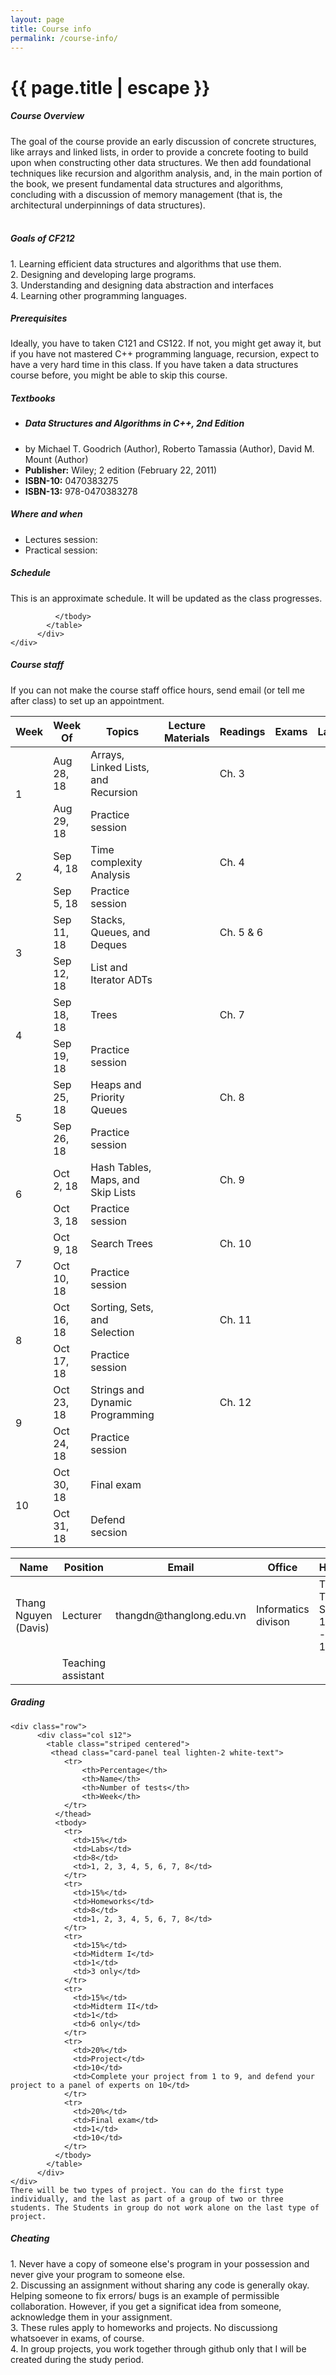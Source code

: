 ```yaml
---
layout: page
title: Course info
permalink: /course-info/
---
```


<h1 class="page-title red-text text-darken-3">{{ page.title | escape }}</h1>

<div class="section">
    <h5>Course Overview</h5> 
The goal of the course provide an early discussion of concrete structures, like arrays and linked lists, in order to provide a concrete footing to build upon when constructing other data structures. We then add foundational techniques like recursion and algorithm analysis, and, in the main portion of the book, we present fundamental data structures and algorithms, concluding with a discussion of memory management (that is, the architectural underpinnings of data structures).
<br>
<br>

</div>

<div class="divider"></div>
<div class="section">
    <h5>Goals of CF212</h5> 
1. Learning efficient data structures and algorithms that use them.
<br>
2. Designing and developing large programs.
<br>
3. Understanding and designing data abstraction and interfaces
<br>
4. Learning other programming languages.
</div>
<div class="divider"></div>
<div class="section">
    <h5>Prerequisites</h5> 
Ideally, you have to taken C121 and CS122. If not, you might get away it, but if you have not mastered C++ programming language, recursion, expect to have a very hard time in this class. If you have taken a data structures course before, you might be able to skip this course.
    
</div>

<div class="divider"></div>
<div class="section">
    <h5>Textbooks</h5> 
    <ul>
        <li><h5>Data Structures and Algorithms in C++, 2nd Edition</h5> </li>
        <li>by Michael T. Goodrich (Author), Roberto Tamassia (Author), David M. Mount (Author)</li>
        <li><b>Publisher:</b> Wiley; 2 edition (February 22, 2011)</li>
        <li><b>ISBN-10:</b> 0470383275 </li>
        <li><b>ISBN-13:</b> 978-0470383278 </li>
    </ul>
    
</div>

<div class="divider"></div>
<div class="section">
    <h5>Where and when</h5> 
    <ul>
        <li>Lectures session: </li>
        <li>Practical session: </li>
    </ul>
</div>
<div class="divider"></div>
<div class="section">
    <h5>Schedule</h5> 
    This is an approximate schedule. It will be updated as the class progresses.

<div class="row">
          <div class="col s12">
            <table class="striped centered">
             <thead class="card-panel  light-blue darken-4 white-text">
                <tr>
                    <th>Week</th>
                    <th>Week Of</th>
                    <th>Topics</th>
                    <th>Lecture Materials </th>
                    <th>Readings </th>
                    <th>Exams </th>
                    <th>Lab </th>
                    <th>Due </th>
                </tr>
              </thead>
              <tbody>
                <tr>
                  <td rowspan="2" >1</td>
                  <td>Aug 28, 18</td>
                  <td>Arrays, Linked Lists, and Recursion</td>
                  <td></td>
                  <td>Ch. 3 </td>
                  <td> </td>
                  <td> </td>
                  <td> </td>
                </tr>
                <tr>
                  <td>Aug 29, 18</td>
                  <td>Practice session</td>
                  <td> </td>
                  <td> </td>
                  <td> </td>
                  <td> </td>
                  <td> </td>
                </tr>
                <tr>
                  <td rowspan="2" >2</td>
                  <td>Sep 4, 18</td>
                  <td>Time complexity Analysis</td>
                  <td></td>
                  <td>Ch. 4 </td>
                  <td> </td>
                  <td> </td>
                  <td> </td>
                </tr>
                <tr>
                  <td>Sep 5, 18</td>
                  <td>Practice session</td>
                  <td> </td>
                  <td> </td>
                  <td> </td>
                  <td> </td>
                  <td> </td>
                </tr>
                <tr>
                  <td rowspan="2" >3</td>
                  <td>Sep 11, 18</td>
                  <td>Stacks, Queues, and Deques</td>
                  <td></td>
                  <td>Ch. 5 & 6 </td>
                  <td> </td>
                  <td> </td>
                  <td> </td>
                </tr>
               <tr>
                  <td>Sep 12, 18</td>
                  <td>List and Iterator ADTs</td>
                  <td> </td>
                  <td> </td>
                  <td> </td>
                  <td> </td>
                  <td> </td>
                </tr>
                <tr>
                  <td rowspan="2" >4</td>
                  <td>Sep 18, 18</td>
                  <td>Trees</td>
                  <td></td>
                  <td>Ch. 7 </td>
                  <td> </td>
                  <td> </td>
                  <td> </td>
                </tr>
                <tr>
                  <td>Sep 19, 18</td>
                  <td>Practice session</td>
                  <td> </td>
                  <td> </td>
                  <td> </td>
                  <td> </td>
                  <td> </td>
                </tr>
                <tr>
                  <td rowspan="2" >5</td>
                  <td>Sep 25, 18</td>
                  <td>Heaps and Priority Queues</td>
                  <td> </td>
                  <td>Ch. 8 </td>
                  <td> </td>
                  <td> </td>
                  <td> </td>
                </tr>
                <tr>
                  <td>Sep 26, 18</td>
                  <td>Practice session</td>
                  <td> </td>
                  <td> </td>
                  <td> </td>
                  <td> </td>
                  <td> </td>
                </tr>
                <tr>
                  <td rowspan="2" >6</td>
                  <td>Oct 2, 18</td>
                  <td>Hash Tables, Maps, and Skip Lists</td>
                  <td> </td>
                  <td>Ch. 9 </td>
                  <td> </td>
                  <td> </td>
                  <td> </td>
                </tr>
                <tr>
                  <td>Oct 3, 18</td>
                  <td>Practice session</td>
                  <td> </td>
                  <td> </td>
                  <td> </td>
                  <td> </td>
                  <td> </td>
                </tr>
                <tr>
                  <td rowspan="2" >7</td>
                  <td>Oct 9, 18</td>
                  <td>Search Trees</td>
                  <td> </td>
                  <td>Ch. 10 </td>
                  <td> </td>
                  <td> </td>
                  <td> </td>
                </tr>
                <tr>
                  <td>Oct 10, 18</td>
                  <td>Practice session</td>
                  <td> </td>
                  <td> </td>
                  <td> </td>
                  <td> </td>
                  <td> </td>
                </tr>
                <tr>
                  <td rowspan="2" >8</td>
                  <td>Oct 16, 18</td>
                  <td>Sorting, Sets, and Selection</td>
                  <td></td>
                  <td>Ch. 11 </td>
                  <td> </td>
                  <td> </td>
                  <td> </td>
                </tr>
                <tr>
                  <td>Oct 17, 18</td>
                  <td>Practice session</td>
                  <td> </td>
                  <td> </td>
                  <td> </td>
                  <td> </td>
                  <td> </td>
                </tr>
                <tr>
                  <td rowspan="2" >9</td>
                  <td>Oct 23, 18</td>
                  <td>Strings and Dynamic Programming</td>
                  <td> </td>
                  <td>Ch. 12 </td>
                  <td> </td>
                  <td> </td>
                  <td> </td>
                </tr>
                <tr>
                  <td>Oct 24, 18</td>
                  <td>Practice session</td>
                  <td> </td>
                  <td> </td>
                  <td> </td>
                  <td> </td>
                  <td> </td>
                </tr>
                <tr>
                  <td rowspan="2" >10</td>
                  <td>Oct 30, 18</td>
                  <td>Final exam</td>
                  <td> </td>
                  <td> </td>
                  <td> </td>
                  <td> </td>
                  <td> </td>
                </tr>
                <tr>
                  <td>Oct 31, 18</td>
                  <td>Defend secsion</td>
                  <td></td>
                  <td> </td>
                  <td> </td>
                  <td> </td>
                  <td> </td>
                </tr>
                
              </tbody>
            </table>
          </div>
    </div>
</div>

<div class="divider"></div>
<div class="section">
    <h5>Course staff</h5> 
    If you can not make the course staff office hours, send email (or tell me after class) to set up an appointment.

<div class="row">
          <div class="col s12">
            <table class="striped centered">
             <thead class="card-panel  light-blue darken-4 white-text">
                <tr>
                    <th>Name</th>
                    <th>Position</th>
                    <th>Email</th>
                    <th>Office</th>
                    <th>Hours</th>
                </tr>
              </thead>
              <tbody>
                <tr>
                  <td>Thang Nguyen (Davis)</td>
                  <td>Lecturer</td>
                  <td>thangdn@thanglong.edu.vn</td>
                  <td>Informatics divison</td>
                  <td>Tue, Thus, Sat 13:00 - 15:00</td>
                </tr>
                <tr>
                  <td></td>
                  <td>Teaching assistant</td>
                  <td></td>
                  <td></td>
                  <td></td>
                </tr>
              </tbody>
            </table>
          </div>
    </div>
</div>
<div class="divider"></div>
<div class="section">
    <h5>Grading</h5> 

    <div class="row">
          <div class="col s12">
            <table class="striped centered">
             <thead class="card-panel teal lighten-2 white-text">
                <tr>
                    <th>Percentage</th>
                    <th>Name</th>
                    <th>Number of tests</th>
                    <th>Week</th>
                </tr>
              </thead>
              <tbody>
                <tr>
                  <td>15%</td>
                  <td>Labs</td>
                  <td>8</td>
                  <td>1, 2, 3, 4, 5, 6, 7, 8</td>
                </tr>
                <tr>
                  <td>15%</td>
                  <td>Homeworks</td>
                  <td>8</td>
                  <td>1, 2, 3, 4, 5, 6, 7, 8</td>
                </tr>
                <tr>
                  <td>15%</td>
                  <td>Midterm I</td>
                  <td>1</td>
                  <td>3 only</td>
                </tr>
                <tr>
                  <td>15%</td>
                  <td>Midterm II</td>
                  <td>1</td>
                  <td>6 only</td>
                </tr>
                <tr>
                  <td>20%</td>
                  <td>Project</td>
                  <td>10</td>
                  <td>Complete your project from 1 to 9, and defend your project to a panel of experts on 10</td>
                </tr>
                <tr>
                  <td>20%</td>
                  <td>Final exam</td>
                  <td>1</td>
                  <td>10</td>
                </tr>
              </tbody>
            </table>
          </div>
    </div>
    There will be two types of project. You can do the first type individually, and the last as part of a group of two or three students. The Students in group do not work alone on the last type of project.
</div>
<div class="divider"></div>
<div class="section">
    <h5>Cheating</h5> 
1. Never have a copy of someone else's program in your possession and never give your program to someone else.
<br>
2. Discussing an assignment without sharing any code is generally okay. Helping someone to fix errors/ bugs is an example of permissible collaboration. However, if you get a significat idea from someone, acknowledge them in your assignment.
<br>
3. These rules apply to homeworks and projects. No discussiong whatsoever in exams, of course.
<br>
4. In group projects, you work together through github only that I will be created during the study period.
    
</div>